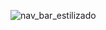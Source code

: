 

![nav_bar_estilizado](https://user-images.githubusercontent.com/68503415/198563140-245496c5-0f9c-4959-8e92-0309490ad2cc.JPG)

